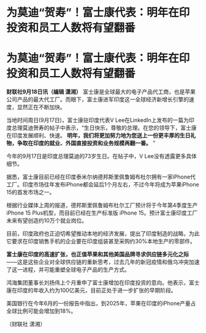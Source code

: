 # 为莫迪“贺寿”！富士康代表：明年在印投资和员工人数将有望翻番

# 为莫迪“贺寿”！富士康代表：明年在印投资和员工人数将有望翻番

**财联社9月18日讯（编辑 潇湘）**
富士康是全球最大的电子产品代工商，也是苹果公司产品的最大代工厂。而眼下，富士康进军印度这一全球经济新增长引擎的速度，显然正在不断加快。

当地时间周日(9月17日)，富士康驻印度代表V
Lee在LinkedIn上发布的一篇为印度总理莫迪贺寿的帖子中表示，“生日快乐，尊敬的总理。在您的领导下，富士康在印度发展顺利、快速。
**明年，我们将更加努力地为您送上一份更丰厚的生日礼物，争取在印度的就业、外国直接投资和业务规模再翻一番。** ”

今年的9月17日是印度总理莫迪的73岁生日。在帖子中，V Lee没有透露更多具体细节。

据悉，富士康目前已经在印度泰米尔纳德邦斯里佩鲁姆布杜尔拥有一家iPhone代工厂。印度市场往年发布iPhone都会延后1个月左右，不过今年将成为苹果iPhone
15的首发市场之一。

根据行业媒体上周的报道，德邦斯里佩鲁姆布杜尔工厂预计将于今年第4季度生产iPhone 15 Plus机型，而目前已经在生产标准版 iPhone
15。预计富士康印度工厂未来有望创造约10万个就业岗位。

目前，印度政府也正迫切希望推动本地的经济发展，提出了印度制造的战略，为此它要求在印度销售手机的企业要在印度组装甚至采购约30%本地生产的零部件。

**富士康在印度的高速扩张，也正值苹果和其他美国品牌寻求供应链多元化之际**
——这是这些企业对全球供应链的重新思考，过去几年的新冠疫情和俄乌冲突加速了这一进程，并可能重塑全球电子产品的生产方式。

鸿海集团董事长刘扬伟上个月重申了富士康增加在印度投资的意向。他表示，富士康在印度的年收入约为100亿美元，目前正处于进一步扩张的早期阶段。

美国银行在今年6月的一份报告中指出，到2025年，苹果在印度的iPhone产量占全球比例可能会增加到18%。

（财联社 潇湘）

